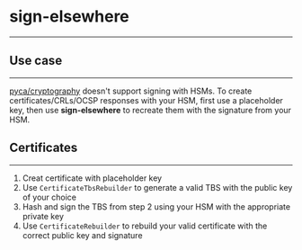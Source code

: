 # sign-elsewhere
___
## Use case
___
[pyca/cryptography](https://github.com/pyca/cryptography) doesn't support signing with HSMs. To create certificates/CRLs/OCSP responses with your HSM, first use a placeholder key, then use **sign-elsewhere** to recreate them with the signature from your HSM.


## Certificates
___
1. Creat certificate with placeholder key
2. Use `CertificateTbsRebuilder` to generate a valid TBS with the public key of your choice
3. Hash and sign the TBS from step 2 using your HSM with the appropriate private key
4. Use `CertificateRebuilder` to rebuild your valid certificate with the correct public key and signature